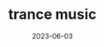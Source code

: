 ---
title: "trance music"
cc-type: hashtag
date: 2023-06-03
hashtag: "trance-music"
tags:
  - music
---
